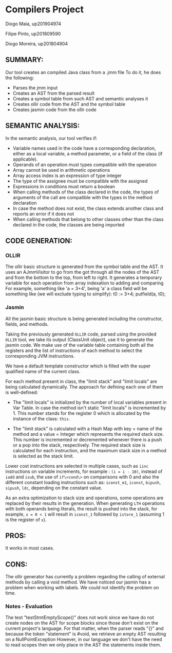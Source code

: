 # Compilers Project


Diogo Maia, up201904974

Filipe Pinto, up201809590

Diogo Moreira, up201804904



## SUMMARY:
Our tool creates an compiled Java class from a .jmm file
To do it, he does the following:
* Parses the jmm input
* Creates an AST from the parsed result
* Creates a symbol table from such AST and semantic analyses it
* Creates ollir code from the AST and the symbol table
* Creates jasmin code from the ollir code


## SEMANTIC ANALYSIS:
In the semantic analysis, our tool verifies if:
* Variable names used in the code have a corresponding declaration, either as a local variable, a method parameter, or a field of the class (if applicable).
* Operands of an operation must types compatible with the operation
* Array cannot be used in arithmetic operations
* Array access index is an expression of type integer
* The type of the assignee must be compatible with the assigned
* Expressions in conditions must return a boolean
* When calling methods of the class declared in the code, the types of arguments of the call are compatible with the types in the method declaration
* In case the method does not exist, the class extends another class and reports an error if it does not
* When calling methods that belong to other classes other than the class declared in the code, the classes are being imported

## CODE GENERATION:

### OLLIR
The ollir basic structure is generated from the symbol table and the AST.
It uses an AJmmVisitor to go from the got through all the nodes of the AST and from the bottom to the top, from left to right.
It generates a temporary variable for each operation from array indexation to adding and comparing
For example, something like 'a = 3+4', being 'a' a class field will be something like (we will exclude typing to simplify): t0 := 3+4; putfield(a, t0);



### Jasmin
All the jasmin basic structure is being generated including the constructor, fields, and methods.

Taking the previously generated `OLLIR` code, parsed using the provided `OLLIR` tool, we take its output (ClassUnit object), use it to generate the jasmin code.
We make use of the variable table containing both all the registers and the list of instructions of each method to select the corresponding JVM instructions.

We have a default template constructor which is filled with the super qualified name of the current class.

For each method present in class, the "limit stack" and "limit locals" are being calculated dynamically. The approach for defining each one of them is well-defined:

- The "limit locals" is initialized by the number of local variables present in Var Table. In case the method isn't static "limit locals" is incremented by 1. This number stands for the register 0 which is allocated by the instance of the class: `this`.

- The "limit stack" is calculated with a Hash Map with key = name of the method and a value = Integer which represents the required stack size. This number is incremented or decremented whenever there is a push or a pop into the stack, respectively. The required stack size is calculated for each instruction, and the maximum stack size in a method is selected as the stack limit.


Lower cost instructions are selected in multiple cases, such as `iinc` instructions on variable increments, for example : `(i = i - 10)`, instead of `iadd` and `isub`, the use of `if\<cond\>` on comparisons with 0
and also the different constant loading instructions such as: `iconst_m1`, `iconst`, `bipush`, `sipush`, `ldc`, depending on the constant value.


As an extra optimization to stack size and operations, some operations are replaced by their results in the generation. When generating `LTH` operations with both operands being literals, the result is pushed into the stack, for example, `x = 0 < 1` will result in `iconst_1` followed by `istore_1` (assuming 1 is the register of `x`).


## PROS:
It works in most cases.

## CONS: 
The ollir generator has currently a problem regarding the calling of external methods by calling a void method.
We have noticed our jasmin has a problem when working with labels. We could not identify the problem on time.


### Notes - Evaluation

The test "testStmtEmptyScope()" does not work since we have do not create nodes on the AST for scope blocks since those don't exist on the current project's language.
For that matter, when the parser reads "{}" and because the token "statement" is #void, we retrieve an empty AST resulting on a NullPointException
However, in our language we don't have the need to read scopes then we only place in the AST the statements inside them.
